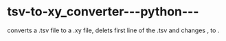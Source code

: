 # tsv-to-xy_converter---python---
converts a .tsv file to a .xy file, delets first line of the .tsv and changes , to .
